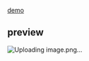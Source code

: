 [demo](https://marouf-0082.github.io/amozone-project/amazon.html)

## preview

![Uploading image.png…]()
